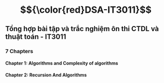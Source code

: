 # $${\color{red}DSA-IT3011}$$

## Tổng hợp bài tập và trắc nghiệm ôn thi CTDL và thuật toán - IT3011

### 7 Chapters
#### Chapter 1: Algorithms and Complexity of algorithms
#### Chapter 2: Recursion And Algorithms

